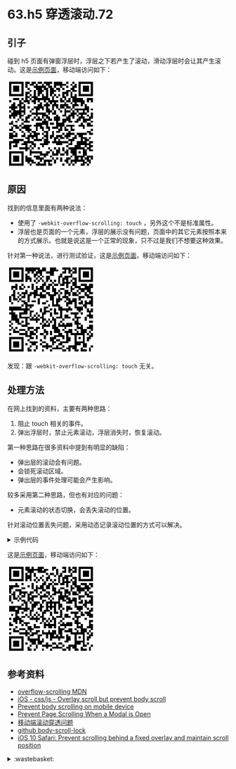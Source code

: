 # 63.h5 穿透滚动.72
## <a name="start"></a> 引子
碰到 h5 页面有弹窗浮层时，浮层之下若产生了滚动，滑动浮层时会让其产生滚动。这是[示例页面][url-lab-63-index]，移动端访问如下：

![63-problem][url-local-problem]

## 原因
找到的信息里面有两种说法：
- 使用了 `-webkit-overflow-scrolling: touch` ，另外这个不是标准属性。
- 浮层也是页面的一个元素，浮层的展示没有问题，页面中的其它元素按照本来的方式展示。也就是说这是一个正常的现象，只不过是我们不想要这种效果。

针对第一种说法，进行测试验证，这是[示例页面][url-lab-63-no-touch]，移动端访问如下：

![63-no-touch][url-local-no-touch]

发现：跟 `-webkit-overflow-scrolling: touch` 无关。

## 处理方法
在网上找到的资料，主要有两种思路：
1. 阻止 touch 相关的事件。
2. 弹出浮层时，禁止元素滚动，浮层消失时，恢复滚动。

第一种思路在很多资料中提到有明显的缺陷：
- 弹出层的滚动会有问题。
- 会锁死滚动区域。
- 弹出层的事件处理可能会产生影响。

较多采用第二种思路，但也有对应的问题：
- 元素滚动的状态切换，会丢失滚动的位置。

针对滚动位置丢失问题，采用动态记录滚动位置的方式可以解决。

<details>
<summary>示例代码</summary>

```js
// 以下方法使用的前提是产生滚动元素为 body
function fixedEle() {
  var scrollEle = document.body;
  // 有可能出现浮层内切换的情况，已经设置了就用重复设置了。
  if (scrollEle.style.position !== 'fixed') {
    var scrollTop = document.body.scrollTop || document.documentElement.scrollTop;
    scrollEle.style.cssText += 'position:fixed;top:-'+scrollTop+'px;';
  }
}

function recoverEle() {
  var scrollEle = document.body;
  var top = scrollEle.style.top;
  scrollEle.style.position = '';
  scrollEle.style.top = '';
  document.body.scrollTop = document.documentElement.scrollTop = -parseInt(top);
}
```

</details>


这是[示例页面][url-lab-63-solution]，移动端访问如下：

![63-solution][url-local-solution]



## <a name="reference"></a> 参考资料
- [overflow-scrolling MDN][url-mdn-overflow-scrolling]
- [iOS - css/js - Overlay scroll but prevent body scroll][url-stackoverflow-ques1]
- [Prevent body scrolling on mobile device][url-stackoverflow-ques2]
- [Prevent Page Scrolling When a Modal is Open][url-blog1]
- [移动端滚动穿透问题][url-blog2]
- [github body-scroll-lock][url-github1]
- [iOS 10 Safari: Prevent scrolling behind a fixed overlay and maintain scroll position][url-stackoverflow-ques3]


[url-base]:https://xxholic.github.io/segment

[url-mdn-overflow-scrolling]:https://developer.mozilla.org/en-US/docs/Web/CSS/-webkit-overflow-scrolling
[url-stackoverflow-ques1]:https://stackoverflow.com/questions/37713970/ios-css-js-overlay-scroll-but-prevent-body-scroll
[url-stackoverflow-ques2]:https://stackoverflow.com/questions/47919557/prevent-body-scrolling-on-mobile-device
[url-stackoverflow-ques3]:https://stackoverflow.com/questions/41594997/ios-10-safari-prevent-scrolling-behind-a-fixed-overlay-and-maintain-scroll-posi
[url-blog1]:https://css-tricks.com/prevent-page-scrolling-when-a-modal-is-open/
[url-blog2]:https://github.com/pod4g/tool/wiki/移动端滚动穿透问题
[url-github1]:https://github.com/willmcpo/body-scroll-lock
[url-lab-63-index]:https://xxholic.github.io/lab/segment/63/index.html
[url-lab-63-no-touch]:https://xxholic.github.io/lab/segment/63/no-touch.html
[url-lab-63-solution]:https://xxholic.github.io/lab/segment/63/solution.html


[url-local-problem]:../images/63/qr-problem.png
[url-local-no-touch]:../images/63/qr-no-touch.png
[url-local-solution]:../images/63/qr-solution.png


<details>
<summary>:wastebasket:</summary>


</details>